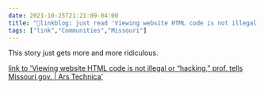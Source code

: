 ```yaml
---
date: 2021-10-25T21:21:09-04:00
title: "🔗linkblog: just read 'Viewing website HTML code is not illegal or “hacking,” prof. tells Missouri gov. | Ars Technica'"
tags: ["link","Communities","Missouri"]
---
```

This story just gets more and more ridiculous.
 
[link to 'Viewing website HTML code is not illegal or “hacking,” prof. tells Missouri gov. | Ars Technica'](https://arstechnica.com/tech-policy/2021/10/viewing-website-html-code-is-not-illegal-or-hacking-prof-tells-missouri-gov/)
